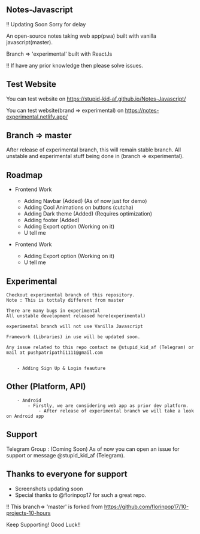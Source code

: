 ## Notes-Javascript
!! Updating Soon
Sorry for delay

An open-source notes taking web app(pwa) built with vanilla javascript(master). 

Branch => 'experimental' built with ReactJs

!! If have any prior knowledge then please solve issues.

## Test Website

You can test website on https://stupid-kid-af.github.io/Notes-Javascript/

You can test website(brand => experimental) on https://notes-experimental.netlify.app/

## Branch => master

After release of experimental branch, this will remain stable branch.
All unstable and experimental stuff being done in (branch => experimental).

## Roadmap

- Frontend Work
    - Adding Navbar (Added) (As of now just for demo)
    - Adding Cool Animations on buttons (cutcha)
    - Adding Dark theme (Added) (Requires optimization)
    - Adding footer (Added)
    - Adding Export option (Working on it)
    - U tell me

- Frontend Work
    - Adding Export option (Working on it)
    - U tell me

## Experimental

    Checkout experimental branch of this repository.
    Note : This is tottaly different from master 
    
    There are many bugs in experimental
    All unstable development released here(experimental)
    
    experimental branch will not use Vanilla Javascript
    
    Framework (Libraries) in use will be updated soon.
    
    Any issue related to this repo contact me @stupid_kid_af (Telegram) or mail at pushpatripathi1111@gmail.com
    
    
        - Adding Sign Up & Login feauture
        
## Other (Platform, API)
        - Android
            - Firstly, we are considering web app as prior dev platform.
                - After release of experimental branch we will take a look on Android app

##  Support

 Telegram Group : (Coming Soon)
 As of now you can open an issue for support or message @stupid_kid_af (Telegram).
 
 
 ## Thanks to everyone for support
 
 - Screenshots updating soon
 - Special thanks to @florinpop17 for such a great repo.

!!  This branch=> 'master' is forked from https://github.com/florinpop17/10-projects-10-hours


Keep Supporting!
Good Luck!!
